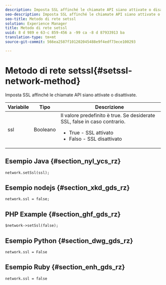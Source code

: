 ```yaml
---
description: Imposta SSL affinché le chiamate API siano attivate o disattivate.
seo-description: Imposta SSL affinché le chiamate API siano attivate o disattivate.
seo-title: Metodo di rete setssl
solution: Experience Manager
title: Metodo di rete setssl
uuid: 8 d 989 e 63-c 859-456 a -99 ca -8 d 87933913 ba
translation-type: tm+mt
source-git-commit: 566ea2587f101202045488e9f4edf73ece100293

---
```



# Metodo di rete setssl{#setssl-network-method}

Imposta SSL affinché le chiamate API siano attivate o disattivate.

| Variabile | Tipo | Descrizione |
|--- |--- |--- |
| ssl | Booleano | Il valore predefinito è true. Se desiderate SSL, false in caso contrario. <br><ul><li>True - SSL attivato </li><li>Falso - SSL disattivato</li></ul> |

## Esempio Java {#section_nyl_ycs_rz}

```
network.setSsl(ssl); 
```

## Esempio nodejs {#section_xkd_gds_rz}

```
network.ssl = false; 
```

## PHP Example {#section_ghf_gds_rz}

```
$network->setSsl(false); 
```

## Esempio Python {#section_dwg_gds_rz}

```
network.ssl = False 
```

## Esempio Ruby {#section_enh_gds_rz}

```
network.ssl = false 
```
